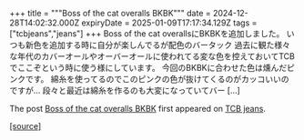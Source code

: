 +++
title = """Boss of the cat overalls BKBK"""
date = 2024-12-28T14:02:32.000Z
expiryDate = 2025-01-09T17:17:34.129Z
tags = ["tcbjeans","jeans"]
+++
Boss of the cat overallsにBKBKを追加しました。 いつも新色を追加する時に自分が楽しんでるが配色のバータック 過去に観た様々な年代のカバーオールやオーバーオールに使われてる変な色を控えておいてTCBでここぞという時に使う様にしています。 今回のBKBKに合わせた色は燻んだピンクです。 綿糸を使ってるのでこのピンクの色が抜けてくるのがカッコいいのですが… 段々と最近は綿糸を作るのも大変になっていてバー \[…\]

The post [Boss of the cat overalls BKBK](http://tcbjeans.com/2024/12/28/50565) first appeared on [TCB jeans](http://tcbjeans.com).

[[source]](http://tcbjeans.com/2024/12/28/50565)
